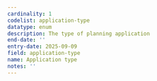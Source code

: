 ```yaml
---
cardinality: 1
codelist: application-type
datatype: enum
description: The type of planning application
end-date: ''
entry-date: 2025-09-09
field: application-type
name: Application type
notes: ''
---
```

